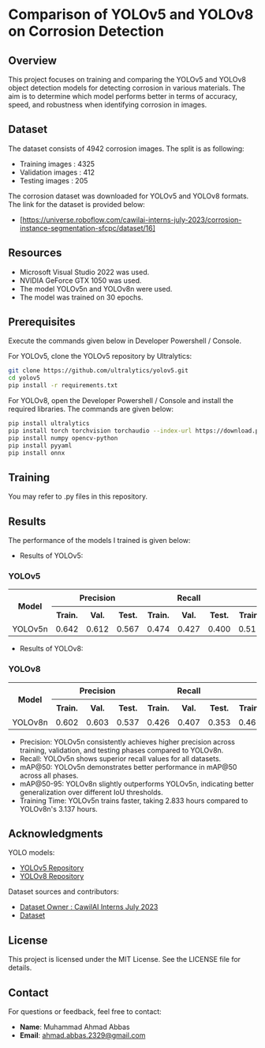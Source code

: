 # Comparison of YOLOv5 and YOLOv8 on Corrosion Detection

## Overview

This project focuses on training and comparing the YOLOv5 and YOLOv8 object detection models for detecting corrosion in various materials. The aim is to determine which model performs better in terms of accuracy, speed, and robustness when identifying corrosion in images.

## Dataset
The dataset consists of 4942 corrosion images. The split is as following:
- Training images : 4325
- Validation images : 412
- Testing images : 205

The corrosion dataset was downloaded for YOLOv5 and YOLOv8 formats. The link for the dataset is provided below:
- [https://universe.roboflow.com/cawilai-interns-july-2023/corrosion-instance-segmentation-sfcpc/dataset/16]

## Resources

- Microsoft Visual Studio 2022 was used.
- NVIDIA GeForce GTX 1050 was used.
- The model YOLOv5n and YOLOv8n were used.
- The model was trained on 30 epochs.

## Prerequisites

Execute the commands given below in Developer Powershell / Console.

For YOLOv5, clone the YOLOv5 repository by Ultralytics:

```bash
git clone https://github.com/ultralytics/yolov5.git
cd yolov5
pip install -r requirements.txt
```

For YOLOv8, open the Developer Powershell / Console and install the required libraries. The commands are given below:

```bash
pip install ultralytics
pip install torch torchvision torchaudio --index-url https://download.pytorch.org/whl/cu124
pip install numpy opencv-python
pip install pyyaml
pip install onnx
```

## Training

You may refer to .py files in this repository.

## Results

The performance of the models I trained is given below:

- Results of YOLOv5:

<h3>YOLOv5</h3>
<table>
  <tr>
    <th rowspan="2">Model</th>
    <th colspan="3">Precision</th>
    <th colspan="3">Recall</th>
    <th colspan="3">mAP@50</th>
    <th colspan="3">mAP@50-95</th>
    <th rowspan="2">Training time (hours)</th>
  </tr>
  <tr>
    <th>Train.</th>
    <th>Val.</th>
    <th>Test.</th>
    <th>Train.</th>
    <th>Val.</th>
    <th>Test.</th>
    <th>Train.</th>
    <th>Val.</th>
    <th>Test.</th>
    <th>Train.</th>
    <th>Val.</th>
    <th>Test.</th>
  </tr>
  <tr>
    <td>YOLOv5n</td>
    <td>0.642</td>
    <td>0.612</td>
    <td>0.567</td>
    <td>0.474</td>
    <td>0.427</td>
    <td>0.400</td>
    <td>0.511</td>
    <td>0.457</td>
    <td>0.406</td>
    <td>0.249</td>
    <td>0.239</td>
    <td>0.197</td>
    <td>2.833</td>
  </tr>
</table>

- Results of YOLOv8:

<h3>YOLOv8</h3>
<table>
  <tr>
    <th rowspan="2">Model</th>
    <th colspan="3">Precision</th>
    <th colspan="3">Recall</th>
    <th colspan="3">mAP@50</th>
    <th colspan="3">mAP@50-95</th>
    <th rowspan="2">Training time (hours)</th>
  </tr>
  <tr>
    <th>Train.</th>
    <th>Val.</th>
    <th>Test.</th>
    <th>Train.</th>
    <th>Val.</th>
    <th>Test.</th>
    <th>Train.</th>
    <th>Val.</th>
    <th>Test.</th>
    <th>Train.</th>
    <th>Val.</th>
    <th>Test.</th>
  </tr>
  <tr>
    <td>YOLOv8n</td>
    <td>0.602</td>
    <td>0.603</td>
    <td>0.537</td>
    <td>0.426</td>
    <td>0.407</td>
    <td>0.353</td>
    <td>0.462</td>
    <td>0.443</td>
    <td>0.365</td>
    <td>0.269</td>
    <td>0.266</td>
    <td>0.203</td>
    <td>3.137</td>
  </tr>
</table>

- Precision: YOLOv5n consistently achieves higher precision across training, validation, and testing phases compared to YOLOv8n.
- Recall: YOLOv5n shows superior recall values for all datasets.
- mAP@50: YOLOv5n demonstrates better performance in mAP@50 across all phases.
- mAP@50-95: YOLOv8n slightly outperforms YOLOv5n, indicating better generalization over different IoU thresholds.
- Training Time: YOLOv5n trains faster, taking 2.833 hours compared to YOLOv8n's 3.137 hours.

## Acknowledgments

YOLO models:

- [YOLOv5 Repository](https://github.com/ultralytics/yolov5)
- [YOLOv8 Repository](https://github.com/ultralytics/ultralytics)

Dataset sources and contributors:

- [Dataset Owner : CawilAI Interns July 2023](https://universe.roboflow.com/cawilai-interns-july-2023)
- [Dataset](https://universe.roboflow.com/cawilai-interns-july-2023/corrosion-instance-segmentation-sfcpc/dataset/16)

## License

This project is licensed under the MIT License. See the LICENSE file for details.

## Contact

For questions or feedback, feel free to contact:

- **Name**: Muhammad Ahmad Abbas
- **Email**: ahmad.abbas.2329@gmail.com
